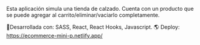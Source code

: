 Esta aplicación simula una tienda de calzado. 
Cuenta con un producto que se puede agregar al carrito/eliminar/vaciarlo completamente.

📍Desarrollada con: SASS, React, React Hooks, Javascript.
🌎 Deploy: https://ecommerce-mini-p.netlify.app/